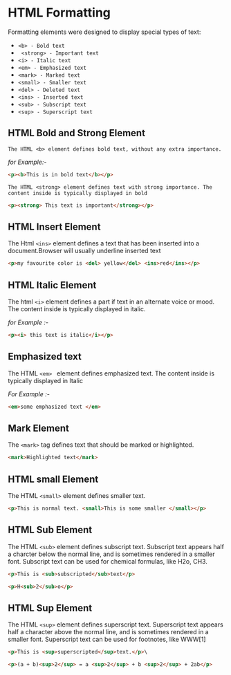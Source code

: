 # HTML Formatting

Formatting elements were designed to display special types of text:

- `<b> - Bold text `
- ` <strong> - Important text`
- `<i> - Italic text`
- `<em> - Emphasized text`
- `<mark> - Marked text`
- `<small> - Smaller text`
- `<del> - Deleted text`
- `<ins> - Inserted text`
- `<sub> - Subscript text`
- `<sup> - Superscript text`

## HTML Bold and Strong Element

`The HTML <b> element defines bold text, without any extra importance.`

_for Example:-_

```html
<p><b>This is in bold text</b></p>
```

`The HTML <strong> element defines text with strong importance. The content inside is typically displayed in bold`

```html
<p><strong> This text is important</strong></p>
```

## HTML Insert Element

The Html `<ins>` element defines a text that has been inserted into a document.Browser will usually underline inserted text

```html
<p>my favourite color is <del> yellow</del> <ins>red</ins></p>
```

## HTML Italic Element

The html `<i>` element defines a part if text in an alternate voice or mood. The content inside is typically displayed in italic.

_for Example :-_

```html
<p><i> this text is italic</i></p>
```

## Emphasized text

The HTML `<em> ` element defines emphasized text. The content inside is typically displayed in Italic

_For Example :-_

```html
<em>some emphasized text </em>
```

## Mark Element

The `<mark>` tag defines text that should be marked or highlighted.

```html
<mark>Highlighted text</mark>
```

## HTML small Element

The HTML `<small>` element defines smaller text.

```html
<p>This is normal text. <small>This is some smaller </small></p>
```

## HTML Sub Element

The HTML `<sub>` element defines subscript text. Subscript text appears half a charcter below the normal line, and is sometimes rendered in a smaller font. Subscript text can be used for chemical formulas, like H2o, CH3.

```HTML
<p>This is <sub>subscripted</sub>text</p>
```

```HTML
<p>H<sub>2</sub>o</p>
```

## HTML Sup Element

The HTML `<sup>` element defines superscript text. Superscript text appears half a character above the
normal line, and is sometimes rendered in a smaller font. Superscript text can be used for footnotes, like WWW[1]

```HTML
<p>This is <sup>superscripted</sup>text.</p>\

<p>(a + b)<sup>2</sup> = a <sup>2</sup> + b <sup>2</sup> + 2ab</p>
```
